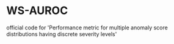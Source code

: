# WS-AUROC
official code for 'Performance metric for multiple anomaly score distributions having discrete severity levels'
